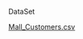 DataSet

[Mall_Customers.csv](https://github.com/user-attachments/files/16227949/Mall_Customers.csv)
